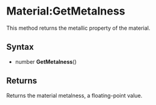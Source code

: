 # Material:GetMetalness

This method returns the metallic property of the material.

## Syntax

- number **GetMetalness**()

## Returns

Returns the material metalness, a floating-point value.
